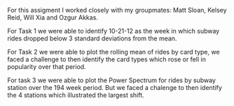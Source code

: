 For this assigment I worked closely with my groupmates: Matt Sloan, Kelsey Reid, Will Xia and Ozgur Akkas. 

For Task 1 we were able to identify 10-21-12 as the week in which subway rides dropped below 3 standard deviations from the mean. 

For Task 2 we were able to plot the rolling mean of rides by card type, we faced a challenge to then identify the card types which rose or fell in popularity over that period. 

For task 3 we were able to plot the Power Spectrum for rides by subway station over the 194 week period. But we faced a chalenge to then identify the 4 stations which illustrated the largest shift. 


